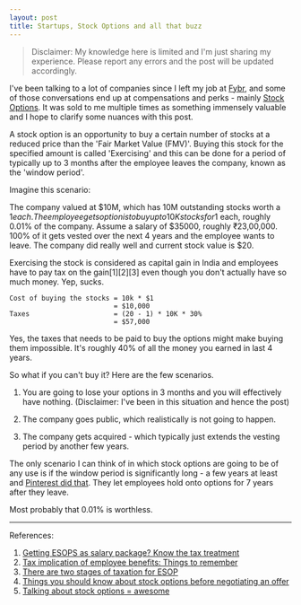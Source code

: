 ```yaml
---
layout: post
title: Startups, Stock Options and all that buzz
---
```



> Disclaimer: My knowledge here is limited and I'm just sharing my experience.
> Please report any errors and the post will be updated accordingly.


I've been talking to a lot of companies since I left my job
at [Fybr](http://www.fybr-tech.com), and some of those conversations end up at
compensations and perks -
mainly [Stock Options](https://en.wikipedia.org/wiki/Employee_stock_option). It
was sold to me multiple times as something immensely valuable and I hope to
clarify some nuances with this post.

A stock option is an opportunity to buy a certain number of stocks at a reduced
price than the 'Fair Market Value (FMV)'. Buying this stock for the specified
amount is called 'Exercising' and this can be done for a period of typically up
to 3 months after the employee leaves the company, known as the 'window period'.

Imagine this scenario:

The company valued at $10M, which has 10M outstanding stocks worth a $1 each.
The employee gets option is to buy up to 10K stocks for 1$ each, roughly 0.01%
of the company. Assume a salary of $35000, roughly ₹23,00,000. 100% of it gets
vested over the next 4 years and the employee wants to leave. The company did
really well and current stock value is $20.

Exercising the stock is considered as capital gain in India and employees have
to pay tax on the gain[1][2][3] even though you don't actually have so much
money. Yep, sucks.

```
Cost of buying the stocks = 10k * $1
                          = $10,000
Taxes                     = (20 - 1) * 10K * 30%
                          = $57,000
```

Yes, the taxes that needs to be paid to buy the options might make buying them
impossible. It's roughly 40% of all the money you earned in last 4 years.

So what if you can't buy it? Here are the few scenarios.

1. You are going to lose your options in 3 months and you will effectively have
nothing. (Disclaimer: I've been in this situation and hence the post)

2. The company goes public, which realistically is not going to happen.

3. The company gets acquired - which typically just extends the vesting period
   by another few years.


The only scenario I can think of in which stock options are going to be of any
use is if the window period is significantly long - a few years at least
and
[Pinterest did that](http://www.businessinsider.in/Pinterest-just-made-a-deal-with-employees-that-could-rock-the-startup-world/articleshow/46670004.cms).
They let employees hold onto options for 7 years after they leave.


Most probably that 0.01% is worthless.

---


References:

1. [Getting ESOPS as salary package? Know the tax treatment](https://blog.cleartax.in/getting-esops-salary-package-know-tax-treatment)
2. [Tax implication of employee benefits: Things to remember](http://www.ey.com/in/en/newsroom/news-releases/published-editorial---tax-implication-of-employee-benefits-things-to-remember)
3. [There are two stages of taxation for ESOP](http://www.livemint.com/Money/PKUJZ2fkMSPPTJu30VeJXI/There-are-two-stages-of-taxation-for-ESOP.html)
4. [Things you should know about stock options before negotiating an offer](https://jvns.ca/blog/2015/12/30/do-the-math-on-your-stock-options/)
5. [Talking about stock options = awesome](http://jvns.ca/blog/2016/01/06/talking-about-stock-options/)
